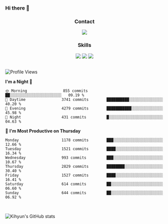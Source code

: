 ### Hi there 👋

<!--
**Key5771/Key5771** is a ✨ _special_ ✨ repository because its `README.md` (this file) appears on your GitHub profile.

Here are some ideas to get you started:

- 🔭 I’m currently working on ...
- 🌱 I’m currently learning ...
- 👯 I’m looking to collaborate on ...
- 🤔 I’m looking for help with ...
- 💬 Ask me about ...
- 📫 How to reach me: ...
- 😄 Pronouns: ...
- ⚡ Fun fact: ...
-->

<h3 align="center">Contact</h3>
<div align="center">
  <a href="mailto:ksj57715@gmail.com"><img src="https://img.shields.io/badge/Gmail-D14836?style=for-the-badge&logo=gmail&logoColor=white"/></a>
</div>

<h3 align="center">Skills</h3>
<div align="center">
  <img src="https://img.shields.io/badge/iOS-000000?style=for-the-badge&logo=ios&logoColor=white"/>
  <img src="https://img.shields.io/badge/Swift-FA7343?style=for-the-badge&logo=swift&logoColor=white"/>
  <img src="https://img.shields.io/badge/Xcode-007ACC?style=for-the-badge&logo=Xcode&logoColor=white"/>
</div>

<br>

<!--START_SECTION:waka-->
![Profile Views](http://img.shields.io/badge/Profile%20Views-7-blue)

**I'm a Night 🦉** 

```text
🌞 Morning                855 commits         ██░░░░░░░░░░░░░░░░░░░░░░░   09.19 % 
🌆 Daytime                3741 commits        ██████████░░░░░░░░░░░░░░░   40.20 % 
🌃 Evening                4279 commits        ███████████░░░░░░░░░░░░░░   45.98 % 
🌙 Night                  431 commits         █░░░░░░░░░░░░░░░░░░░░░░░░   04.63 % 
```
📅 **I'm Most Productive on Thursday** 

```text
Monday                   1178 commits        ███░░░░░░░░░░░░░░░░░░░░░░   12.66 % 
Tuesday                  1521 commits        ████░░░░░░░░░░░░░░░░░░░░░   16.34 % 
Wednesday                993 commits         ███░░░░░░░░░░░░░░░░░░░░░░   10.67 % 
Thursday                 2829 commits        ████████░░░░░░░░░░░░░░░░░   30.40 % 
Friday                   1527 commits        ████░░░░░░░░░░░░░░░░░░░░░   16.41 % 
Saturday                 614 commits         ██░░░░░░░░░░░░░░░░░░░░░░░   06.60 % 
Sunday                   644 commits         ██░░░░░░░░░░░░░░░░░░░░░░░   06.92 % 
```



<!--END_SECTION:waka-->

<br>


![Kihyun's GitHub stats](https://github-readme-stats.vercel.app/api?username=key5771&show_icons=true&theme=radical)
